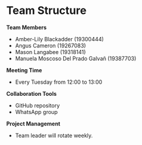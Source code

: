 # Team Structure

**Team Members**
- Amber-Lily Blackadder (19300444)
- Angus Cameron (19267083)
- Mason Langabee (19318141)
- Manuela Moscoso Del Prado Galvañ (19387703)

**Meeting Time**
- Every Tuesday from 12:00 to 13:00

**Collaboration Tools**
- GitHub repository 
- WhatsApp group 

**Project Management**
- Team leader will rotate weekly.
